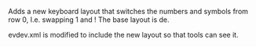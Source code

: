 Adds a new keyboard layout that switches the numbers and symbols from row 0, I.e. swapping 1 and !
The base layout is de.

evdev.xml is modified to include the new layout so that tools can see it.